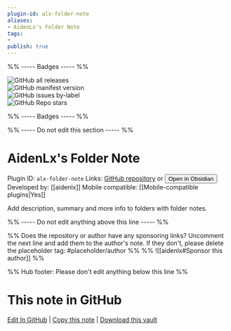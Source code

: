 ```yaml
---
plugin-id: alx-folder-note
aliases:
- AidenLx's Folder Note
tags: 
- 
publish: true
---
```


%% ----- Badges ----- %%

![GitHub all releases](https://img.shields.io/github/downloads/aidenlx/alx-folder-note/total?color=573E7A&logo=github&style=for-the-badge)   
![GitHub manifest version](https://img.shields.io/github/manifest-json/v/aidenlx/alx-folder-note?color=573E7A&logo=github&style=for-the-badge)   
![GitHub issues by-label](https://img.shields.io/github/issues/aidenlx/alx-folder-note/help%20wanted?color=573E7A&logo=github&style=for-the-badge)   
![GitHub Repo stars](https://img.shields.io/github/stars/aidenlx/alx-folder-note?color=573E7A&logo=github&style=for-the-badge)

%% ----- Badges ----- %%

%% ----- Do not edit this section ----- %%

# AidenLx's Folder Note

Plugin ID: `alx-folder-note`
Links: [GitHub repository](https://github.com/aidenlx/alx-folder-note) or [<button id=HH>Open in Obsidian</button>](obsidian://goto-plugin?id=alx-folder-note)
Developed by: [[aidenlx]]
Mobile compatible: [[Mobile-compatible plugins|Yes]]

Add description, summary and more info to folders with folder notes.

%% ----- Do not edit anything above this line ----- %% 

%% Does the repository or author have any sponsoring links? Uncomment the next line and add them to the author's note. If they don't, please delete the placeholder tag: #placeholder/author %%
%% ![[aidenlx#Sponsor this author]] %%

%% Hub footer: Please don't edit anything below this line %%

# This note in GitHub

<span class="git-footer">[Edit In GitHub](https://github.dev/obsidian-community/obsidian-hub/blob/main/02%20-%20Community%20Expansions/02.05%20All%20Community%20Expansions/Plugins/alx-folder-note.md "git-hub-edit-note") | [Copy this note](https://raw.githubusercontent.com/obsidian-community/obsidian-hub/main/02%20-%20Community%20Expansions/02.05%20All%20Community%20Expansions/Plugins/alx-folder-note.md "git-hub-copy-note") | [Download this vault](https://github.com/obsidian-community/obsidian-hub/archive/refs/heads/main.zip "git-hub-download-vault") </span>